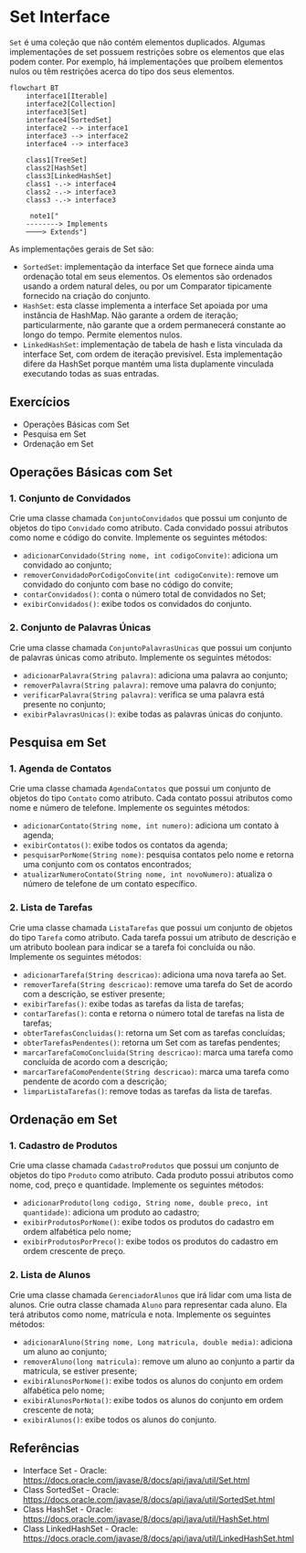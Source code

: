 # Set Interface
`Set` é uma coleção que não contém elementos duplicados. Algumas implementações de set possuem restrições sobre os elementos que elas podem conter. Por exemplo, há implementações que proíbem elementos nulos ou têm restrições acerca do tipo dos seus elementos.

```mermaid
flowchart BT
    interface1[Iterable]
    interface2[Collection]
    interface3[Set]
    interface4[SortedSet]
    interface2 --> interface1
    interface3 --> interface2
    interface4 --> interface3

    class1[TreeSet]
    class2[HashSet]
    class3[LinkedHashSet]
    class1 -.-> interface4
    class2 -.-> interface3
    class3 -.-> interface3

     note1["
    --------> Implements
    ────> Extends"]
```

As implementações gerais de Set são:

- `SortedSet`: implementação da interface Set que fornece ainda uma ordenação total em seus elementos. Os elementos são ordenados usando a ordem natural deles, ou por um Comparator tipicamente fornecido na criação do conjunto.
- `HashSet`: esta classe implementa a interface Set apoiada por uma instância de HashMap. Não garante a ordem de iteração; particularmente, não garante que a ordem permanecerá constante ao longo do tempo. Permite elementos nulos.
- `LinkedHashSet`: implementação de tabela de hash e lista vinculada da interface Set, com ordem de iteração previsível. Esta implementação difere da HashSet porque mantém uma lista duplamente vinculada executando todas as suas entradas.

## Exercícios
- Operações Básicas com Set
- Pesquisa em Set
- Ordenação em Set

## Operações Básicas com Set
### 1. Conjunto de Convidados
Crie uma classe chamada `ConjuntoConvidados` que possui um conjunto de objetos do tipo `Convidado` como atributo. Cada convidado possui atributos como nome e código do convite. Implemente os seguintes métodos:

- `adicionarConvidado(String nome, int codigoConvite)`: adiciona um convidado ao conjunto;
- `removerConvidadoPorCodigoConvite(int codigoConvite)`: remove um convidado do conjunto com base no código do convite;
- `contarConvidados()`: conta o número total de convidados no Set;
- `exibirConvidados()`: exibe todos os convidados do conjunto.

### 2. Conjunto de Palavras Únicas
Crie uma classe chamada `ConjuntoPalavrasUnicas` que possui um conjunto de palavras únicas como atributo. Implemente os seguintes métodos:

- `adicionarPalavra(String palavra)`: adiciona uma palavra ao conjunto;
- `removerPalavra(String palavra)`: remove uma palavra do conjunto;
- `verificarPalavra(String palavra)`: verifica se uma palavra está presente no conjunto;
- `exibirPalavrasUnicas()`: exibe todas as palavras únicas do conjunto.

## Pesquisa em Set
### 1. Agenda de Contatos
Crie uma classe chamada `AgendaContatos` que possui um conjunto de objetos do tipo `Contato` como atributo. Cada contato possui atributos como nome e número de telefone. Implemente os seguintes métodos:

- `adicionarContato(String nome, int numero)`: adiciona um contato à agenda;
- `exibirContatos()`: exibe todos os contatos da agenda;
- `pesquisarPorNome(String nome)`: pesquisa contatos pelo nome e retorna uma conjunto com os contatos encontrados;
- `atualizarNumeroContato(String nome, int novoNumero)`: atualiza o número de telefone de um contato específico.

### 2. Lista de Tarefas
Crie uma classe chamada `ListaTarefas` que possui um conjunto de objetos do tipo `Tarefa` como atributo. Cada tarefa possui um atributo de descrição e um atributo boolean para indicar se a tarefa foi concluída ou não. Implemente os seguintes métodos:

- `adicionarTarefa(String descricao)`: adiciona uma nova tarefa ao Set.
- `removerTarefa(String descricao)`: remove uma tarefa do Set de acordo com a descrição, se estiver presente;
- `exibirTarefas()`: exibe todas as tarefas da lista de tarefas;
- `contarTarefas()`: conta e retorna o número total de tarefas na lista de tarefas;
- `obterTarefasConcluidas()`: retorna um Set com as tarefas concluídas;
- `obterTarefasPendentes()`: retorna um Set com as tarefas pendentes;
- `marcarTarefaComoConcluida(String descricao)`: marca uma tarefa como concluída de acordo com a descrição;
- `marcarTarefaComoPendente(String descricao)`: marca uma tarefa como pendente de acordo com a descrição;
- `limparListaTarefas()`: remove todas as tarefas da lista de tarefas.

## Ordenação em Set
### 1. Cadastro de Produtos
Crie uma classe chamada `CadastroProdutos` que possui um conjunto de objetos do tipo `Produto` como atributo. Cada produto possui atributos como nome, cod, preço e quantidade. Implemente os seguintes métodos:

- `adicionarProduto(long codigo, String nome, double preco, int quantidade)`: adiciona um produto ao cadastro;
- `exibirProdutosPorNome()`: exibe todos os produtos do cadastro em ordem alfabética pelo nome;
- `exibirProdutosPorPreco()`: exibe todos os produtos do cadastro em ordem crescente de preço.

### 2. Lista de Alunos
Crie uma classe chamada `GerenciadorAlunos` que irá lidar com uma lista de alunos. Crie outra classe chamada `Aluno` para representar cada aluno. Ela terá atributos como nome, matrícula e nota. Implemente os seguintes métodos:

- `adicionarAluno(String nome, Long matricula, double media)`: adiciona um aluno ao conjunto;
- `removerAluno(long matricula)`: remove um aluno ao conjunto a partir da matricula, se estiver presente;
- `exibirAlunosPorNome()`: exibe todos os alunos do conjunto em ordem alfabética pelo nome;
- `exibirAlunosPorNota()`: exibe todos os alunos do conjunto em ordem crescente de nota;
- `exibirAlunos()`: exibe todos os alunos do conjunto.

## Referências
- Interface Set - Oracle: https://docs.oracle.com/javase/8/docs/api/java/util/Set.html
- Class SortedSet - Oracle: https://docs.oracle.com/javase/8/docs/api/java/util/SortedSet.html
- Class HashSet - Oracle: https://docs.oracle.com/javase/8/docs/api/java/util/HashSet.html
- Class LinkedHashSet - Oracle: https://docs.oracle.com/javase/8/docs/api/java/util/LinkedHashSet.html